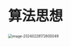 # 算法思想

<img src="https://cvp.oss-cn-shanghai.aliyuncs.com/picgo/202402281726154.png" alt="image-20240228172600049" style="zoom:50%;" />